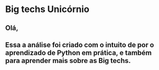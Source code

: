 # Big techs Unicórnio

## Olá, 

## Essa a análise foi criado com o intuito de por o aprendizado de Python em prática, e também para aprender mais sobre as Big techs. 


